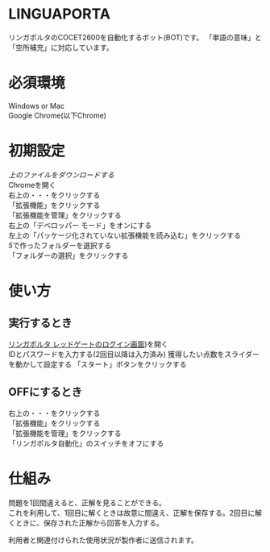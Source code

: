 # LINGUAPORTA
リンガポルタのCOCET2600を自動化するボット(BOT)です。
「単語の意味」と「空所補充」に対応しています。
# 必須環境
Windows or Mac  
Google Chrome(以下Chrome)
# 初期設定
*上のファイルをダウンロードする*  
Chromeを開く  
右上の・・・をクリックする  
「拡張機能」をクリックする  
「拡張機能を管理」をクリックする  
右上の「デベロッパー モード」をオンにする  
左上の「パッケージ化されていない拡張機能を読み込む」をクリックする  
*5*で作ったフォルダーを選択する  
「フォルダーの選択」をクリックする  
# 使い方
## 実行するとき
[リンガポルタ レッドゲートのログイン画面](https://w5.linguaporta.jp/user/seibido/))を開く  
IDとパスワードを入力する(2回目以降は入力済み) 
獲得したい点数をスライダーを動かして設定する
「スタート」ボタンをクリックする
## OFFにするとき
右上の・・・をクリックする  
「拡張機能」をクリックする  
「拡張機能を管理」をクリックする  
「リンガポルタ自動化」のスイッチをオフにする  

# 仕組み
問題を1回間違えると、正解を見ることができる。  
これを利用して、1回目に解くときは故意に間違え、正解を保存する。2回目に解くときに、保存された正解から回答を入力する。

利用者と関連付けられた使用状況が製作者に送信されます。
